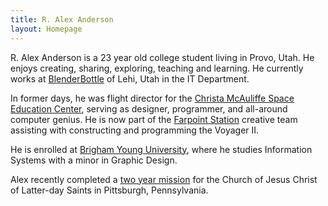```yaml
---
title: R. Alex Anderson
layout: Homepage
---
```


R. Alex Anderson is a 23 year old college student living in Provo, Utah. He enjoys creating, sharing, exploring, teaching and learning. He currently works at [BlenderBottle](http://www.blenderbottle.com) of Lehi, Utah in the IT Department.

In former days, he was flight director for the [Christa McAuliffe Space Education Center](http://spacecenter.alpineschools.org), serving as designer, programmer, and all-around computer genius. He is now part of the [Farpoint Station](http://farpointstation.org) creative team assisting with constructing and programming the Voyager II.

He is enrolled at [Brigham Young University](http://byu.edu), where he studies Information Systems with a minor in Graphic Design.

Alex recently completed a [two year mission](http://pittsburghmissionmemoirs.blogspot.com) for the Church of Jesus Christ of Latter-day Saints in Pittsburgh, Pennsylvania.

